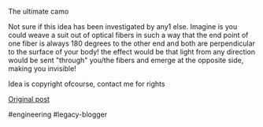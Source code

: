 <!--
date: '2006-04-04'
published: true
slug: 2006-04-ultimate-camo-not-sure-if-this-idea
time_to_read: 5
title: ''
-->

The ultimate camo  

Not sure if this idea has been investigated by any1 else. Imagine is you could weave a suit out of optical fibers in such a way that the end point of one fiber is always 180 degrees to the other end and both are perpendicular to the surface of your body! the effect would be that light from any direction would be sent "through" you/the fibers and emerge at the opposite side, making you invisible!

Idea is copyright ofcourse, contact me for rights

[Original post](https://ysfk.blogspot.com/2006/04/ultimate-camo-not-sure-if-this-idea.html)

#engineering #legacy-blogger 